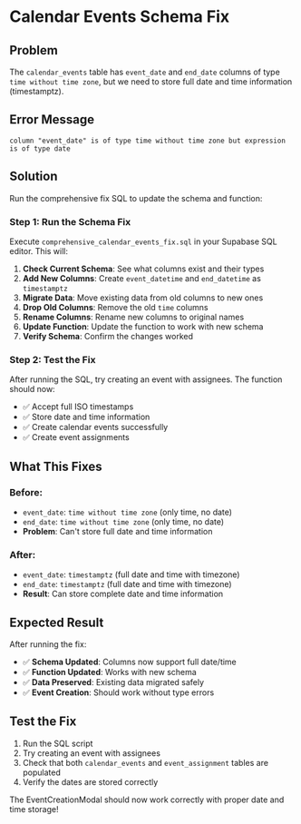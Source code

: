 # Calendar Events Schema Fix

## Problem
The `calendar_events` table has `event_date` and `end_date` columns of type `time without time zone`, but we need to store full date and time information (timestamptz).

## Error Message
```
column "event_date" is of type time without time zone but expression is of type date
```

## Solution
Run the comprehensive fix SQL to update the schema and function:

### Step 1: Run the Schema Fix
Execute `comprehensive_calendar_events_fix.sql` in your Supabase SQL editor. This will:

1. **Check Current Schema**: See what columns exist and their types
2. **Add New Columns**: Create `event_datetime` and `end_datetime` as `timestamptz`
3. **Migrate Data**: Move existing data from old columns to new ones
4. **Drop Old Columns**: Remove the old `time` columns
5. **Rename Columns**: Rename new columns to original names
6. **Update Function**: Update the function to work with new schema
7. **Verify Schema**: Confirm the changes worked

### Step 2: Test the Fix
After running the SQL, try creating an event with assignees. The function should now:
- ✅ Accept full ISO timestamps
- ✅ Store date and time information
- ✅ Create calendar events successfully
- ✅ Create event assignments

## What This Fixes

### Before:
- `event_date`: `time without time zone` (only time, no date)
- `end_date`: `time without time zone` (only time, no date)
- **Problem**: Can't store full date and time information

### After:
- `event_date`: `timestamptz` (full date and time with timezone)
- `end_date`: `timestamptz` (full date and time with timezone)
- **Result**: Can store complete date and time information

## Expected Result
After running the fix:
- ✅ **Schema Updated**: Columns now support full date/time
- ✅ **Function Updated**: Works with new schema
- ✅ **Data Preserved**: Existing data migrated safely
- ✅ **Event Creation**: Should work without type errors

## Test the Fix
1. Run the SQL script
2. Try creating an event with assignees
3. Check that both `calendar_events` and `event_assignment` tables are populated
4. Verify the dates are stored correctly

The EventCreationModal should now work correctly with proper date and time storage!
